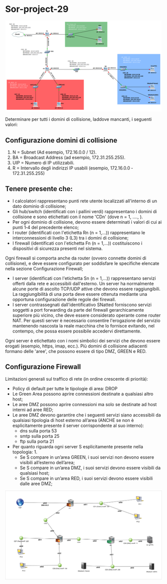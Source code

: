 ﻿# Sor-project-29
![topology](./topology_gns.png)

Determinare per tutti i domini di collisione, laddove mancanti, i seguenti valori: 

## Configurazione domini di collisione
1. N = Subnet (Ad esempio, 172.16.0.0 / 12). 
2. BA = Broadcast Address (ad esempio, 172.31.255.255). 
3. UIP = Numero di IP utilizzabili. 
4. R = Intervallo degli indirizzi IP usabili (esempio, 172.16.0.0  ‐ 172.31.255.255)

## Tenere presente che: 
- I calcolatori rappresentano punti rete utente localizzati all'interno di un dato dominio di collisione; 
- Gli hub/switch (identificati con i pallini verdi) rappresentano i domini di collisione e sono etichettati con il nome 'CDn'  (dove n = 1, ...., ). 
- Per ogni dominio di collisione, devono essere determinati i valori di cui ai punti 1‐4 del precedente elenco; 
- I router (identificati con l'etichetta Rn (n = 1,...)) rappresentano le interconnessioni di livello 3 (L3) tra i domini di collisione; 
- I firewall (identificati con l'etichetta Fn (n = 1,...)) costituiscono i dispositivi di sicurezza presenti nel sistema. 

Ogni firewall si comporta anche da router (ovvero connette domini di collisione), e deve essere configurato per
soddisfare le specifiche elencate nella sezione Configurazione Firewall; 
- I server (identificati con l'etichetta Sn (n = 1,...)) rappresentano servizi offerti dalla rete e accessibili dall'esterno. Un server ha normalmente alcune porte di ascolto TCP/UDP attive che devono essere raggiungibili. La raggiungibilità di una porta deve essere ottenuta mediante una opportuna configurazione delle regole dei firewall. 
- I server contrassegnati dall'identificativo SNatted forniscono servizi soggetti a port forwarding da parte del firewall gerarchicamente superiore più vicino, che deve essere considerato operante come router NAT. Per questi server è necessario consentire l'erogazione del servizio mantenendo nascosta la reale macchina che lo fornisce evitando, nel contempo, che possa essere possibile accedervi direttamente. 

Ogni server è etichettato con i nomi simbolici dei servizi che devono essere erogati (esempio, https, imap, ecc.). Più domini di collisione adiacenti formano delle 'aree', che possono essere di tipo DMZ, GREEN e RED. 
## Configurazione Firewall
Limitazioni generali sul traffico di rete (in ordine crescente di priorità): 
- Policy di default per tutte le tipologie di area: DROP 
- Le Green Area possono aprire connessioni destinate a qualsiasi altro host; 
- Le aree DMZ possono aprire connessioni ma solo se destinate ad host interni ad aree RED; 
- Le aree DMZ devono garantire che i seguenti servizi siano accessibili da qualsiasi tipologia di host 
esterno all’area (ANCHE se non è esplicitamente presente il server corrispondente al suo interno):  
  - dns sulla porta 53   
  - smtp sulla porta 25  
  - ftp sulla porta 21  
- Per quanto riguarda ogni server S esplicitamente presente nella topologia: 1.
  - Se S compare in un’area GREEN, i suoi servizi non devono essere visibili all’esterno dell’area; 
  - Se S compare in un’area DMZ, i suoi servizi devono essere visibili da qualsiasi host; 
  - Se S compare in un’area RED, i suoi servizi devono essere visibili dalle aree DMZ; 

![topology_base](./topology.png)
